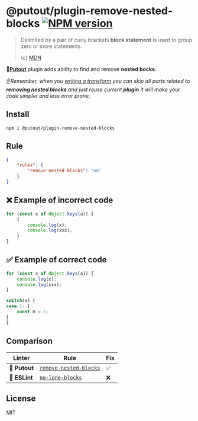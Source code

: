 # @putout/plugin-remove-nested-blocks [![NPM version][NPMIMGURL]][NPMURL]

[NPMIMGURL]: https://img.shields.io/npm/v/@putout/plugin-remove-nested-blocks.svg?style=flat&longCache=true
[NPMURL]: https://npmjs.org/package/@putout/plugin-remove-nested-blocks "npm"

> Delimited by a pair of curly brackets **block statement** is used to group zero or more statements.
>
> (c) [MDN](https://developer.mozilla.org/en-US/docs/Web/JavaScript/Reference/Statements/block)

🐊[**Putout**](https://github.com/coderaiser/putout) plugin adds ability to find and remove **nested bocks**.

☝️*Remember, when you [writing a transform](https://github.com/coderaiser/putout/tree/master/packages/engine-runner#readme) you can skip all parts related to **removing nested blocks** and just reuse current **plugin** it will make your code simpler and less error prone.*

## Install

```
npm i @putout/plugin-remove-nested-blocks
```

## Rule

```json
{
    "rules": {
        "remove-nested-blocks": "on"
    }
}
```

## ❌ Example of incorrect code

```js
for (const x of Object.keys(a)) {
    {
        console.log(x);
        console.log(xxx);
    }
}
```

## ✅ Example of correct code

```js
for (const x of Object.keys(a)) {
    console.log(x);
    console.log(xxx);
}

switch(x) {
case 1: {
    const m = 5;
}
}
```

## Comparison

Linter | Rule | Fix
--------|-------|------------|
🐊 **Putout**| [`remove-nested-blocks`](https://github.com/coderaiser/putout/tree/master/packages/plugin-remove-nested-blocks#readme)| ✅
🦕 **ESLint** | [`no-lone-blocks`](https://eslint.org/docs/rules/no-lone-blocks) | ❌

## License

MIT
